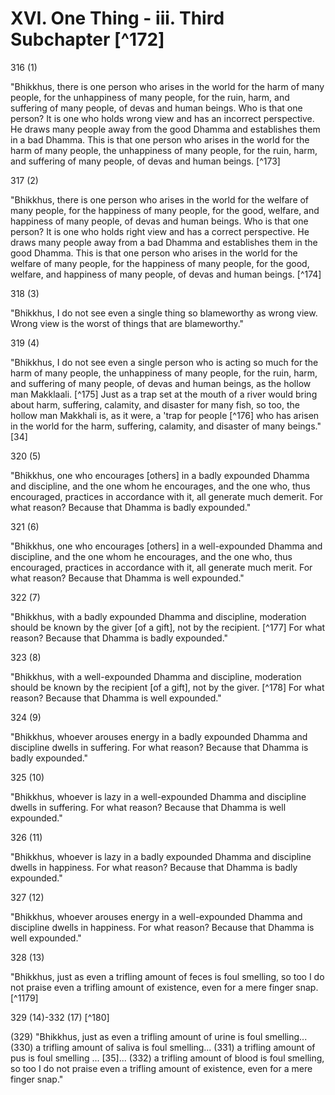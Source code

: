 # XVI. One Thing - iii. Third Subchapter [^172]

316 (1)

"Bhikkhus, there is one person who arises in the world for the harm of many people, for the unhappiness of many people, for the ruin, harm, and suffering of many people, of devas and human beings. Who is that one person? It is one who holds wrong view and has an incorrect perspective. He draws many people away from the good Dhamma and establishes them in a bad Dhamma. This is that one person who arises in the world for the harm of many people, the unhappiness of many people, for the ruin, harm, and suffering of many people, of devas and human beings. [^173]

317 (2)

"Bhikkhus, there is one person who arises in the world for the welfare of many people, for the happiness of many people, for the good, welfare, and happiness of many people, of devas and human beings. Who is that one person? It is one who holds right view and has a correct perspective. He draws many people away from a bad Dhamma and establishes them in the good Dhamma. This is that one person who arises in the world for the welfare of many people, for the happiness of many people, for the good, welfare, and happiness of many people, of devas and human beings. [^174]

318 (3)

"Bhikkhus, I do not see even a single thing so blameworthy as wrong view. Wrong view is the worst of things that are blameworthy."

319 (4)

"Bhikkhus, I do not see even a single person who is acting so much for the harm of many people, the unhappiness of many people, for the ruin, harm, and suffering of many people, of devas and human beings, as the hollow man Makklaali. [^175] Just as a trap set at the mouth of a river would bring about harm, suffering, calamity, and disaster for many fish, so too, the hollow man Makkhali is, as it were, a 'trap for people [^176] who has arisen
in the world for the harm, suffering, calamity, and disaster of many beings." [34]

320 (5)

"Bhikkhus, one who encourages [others] in a badly expounded Dhamma and discipline, and the one whom he encourages, and the one who, thus encouraged, practices in accordance with it, all generate much demerit. For what reason? Because that Dhamma is badly expounded."

321 (6)

"Bhikkhus, one who encourages [others] in a well-expounded Dhamma and discipline, and the one whom he encourages, and the one who, thus encouraged, practices in accordance with it, all generate much merit. For what reason? Because that Dhamma is well expounded."

322 (7)

"Bhikkhus, with a badly expounded Dhamma and discipline, moderation should be known by the giver [of a gift], not by the recipient. [^177] For what reason? Because that Dhamma is badly expounded."

323 (8)

"Bhikkhus, with a well-expounded Dhamma and discipline, moderation should be known by the recipient [of a gift], not by the giver. [^178] For what reason? Because that Dhamma is well expounded."

324 (9)

"Bhikkhus, whoever arouses energy in a badly expounded Dhamma and discipline dwells in suffering. For what reason? Because that Dhamma is badly expounded."

325 (10)

"Bhikkhus, whoever is lazy in a well-expounded Dhamma and discipline dwells in suffering. For what reason? Because that Dhamma is well expounded."

326 (11)

"Bhikkhus, whoever is lazy in a badly expounded Dhamma and discipline dwells in happiness. For what reason? Because that Dhamma is badly expounded."

327 (12)

"Bhikkhus, whoever arouses energy in a well-expounded Dhamma and discipline dwells in happiness. For what reason? Because that Dhamma is well expounded."

328 (13)

"Bhikkhus, just as even a trifling amount of feces is foul smelling, so too I do not praise even a trifling amount of existence, even for a mere finger snap. [^1179]

329 (14)-332 (17) [^180]

(329) "Bhikkhus, just as even a trifling amount of urine is foul smelling... (330) a trifling amount of saliva is foul smelling... (331) a trifling amount of pus is foul smelling ... [35]... (332) a trifling amount of blood is foul smelling, so too I do not praise even a trifling amount of existence, even for a mere finger snap."

